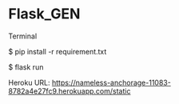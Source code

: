 # Flask_GEN

Terminal 

$ pip install -r requirement.txt

$ flask run

Heroku URL:
https://nameless-anchorage-11083-8782a4e27fc9.herokuapp.com/static
